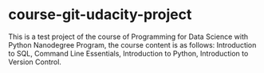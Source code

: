 # course-git-udacity-project
This is a test project of the course of Programming for Data Science with Python Nanodegree Program, the course content is as follows: Introduction to SQL, Command Line Essentials, Introduction to Python, Introduction to Version Control.
